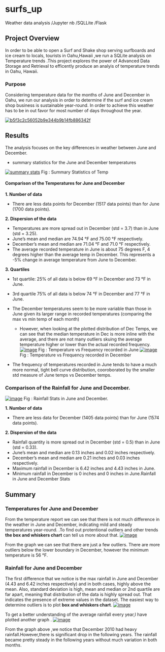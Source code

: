 ﻿# surfs_up

Weather data analysis /Jupyter nb /SQLLite /Flask

## [](https://github.com/singhsmita/surfs_up/blob/main/README.md#project-overview)Project Overview

In order to be able to open a Surf and Shake shop serving surfboards and ice cream to locals, tourists in Oahu,Hawaii ,we run a SQLite analysis on Temperature trends .This project explores the power of Advanced Data Storage and Retrieval to efficently produce an analyis of temperature trends in Oahu, Hawaii.

### [](https://github.com/singhsmita/surfs_up/blob/main/README.md#purpose)Purpose

Considering temperature data for the months of June and December in Oahu, we run our analysis in order to determine if the surf and ice cream shop business is sustainable year-round. In order to achieve this weather has to be in out favor for most number of days throughout the year.

[![b5f3c2c56052b9e344b9b14fb886342f](https://user-images.githubusercontent.com/119648166/220239451-7597e418-ba4a-42f7-b7ef-6dc95e62fd6c.jpg)](https://user-images.githubusercontent.com/119648166/220239451-7597e418-ba4a-42f7-b7ef-6dc95e62fd6c.jpg)

## [](https://github.com/singhsmita/surfs_up/blob/main/README.md#results)Results

The analysis focuses on the key differences in weather between June and December.

-   summary statistics for the June and December temperatures

[![summary stats](https://user-images.githubusercontent.com/119648166/220239750-55cf7833-c9b9-4444-af2f-ac3155b30fac.png)](https://user-images.githubusercontent.com/119648166/220239750-55cf7833-c9b9-4444-af2f-ac3155b30fac.png)  Fig : Summary Statistics of Temp

#### [](https://github.com/singhsmita/surfs_up/blob/main/README.md#comparison-of-the-temperatures-for-june-and-december)Comparison of the Temperatures for June and December

**1. Number of data**

-   There are less data points for December (1517 data points) than for June (1700 data points).

**2. Dispersion of the data**

-   Temperatures are more spread out in December (std = 3.7) than in June (std = 3.25).
-   June’s mean and median are 74.94 °F and 75.00 °F respectively.
-   December’s mean and median are 71.04 °F and 71.0 °F respectively.
-   The average recorded temperature in June is about 75 degrees F, 4 degrees higher than the average temp in December. This represents a -5% change in average temperature from June to December.

**3. Quartiles**

-   1st quartile: 25% of all data is below 69 °F in December and 73 °F in June.
    
-   3rd quartile 75% of all data is below 74 °F in December and 77 °F in June.
    
-   The December temperatures seem to be more variable than those in June given its larger range in recorded temperatures (comparing the max vs min temp of each month)
    
    -   However, when looking at the plotted distribution of Dec Temps, we can see that the median temperature in Dec is more inline with the average, and there are not many outliers skuing the average temperature higher or lower than the actual recorded frequency.  [![image](https://user-images.githubusercontent.com/119648166/220240152-ea8a5b90-6070-474e-96c6-a6ae67b379f9.png)](https://user-images.githubusercontent.com/119648166/220240152-ea8a5b90-6070-474e-96c6-a6ae67b379f9.png)  Fig : Temperature vs Frequency recorded in June  [![image](https://user-images.githubusercontent.com/119648166/220240185-b066e61d-9a0d-425e-b741-fd20a9265743.png)](https://user-images.githubusercontent.com/119648166/220240185-b066e61d-9a0d-425e-b741-fd20a9265743.png)  Fig : Temperature vs Frequency recorded in December
-   The frequency of temperatures recorded in June tends to have a much more normal, tight bell curve distribution, cooroborated by the smaller std measure of June temps vs December temps.
    

### [](https://github.com/singhsmita/surfs_up/blob/main/README.md#comparison-of-the-rainfall-for-june-and-december)Comparison of the Rainfall for June and December.

[![image](https://user-images.githubusercontent.com/119648166/220240596-1983e53d-3753-4fbc-a6ac-d04e01bd2723.png)](https://user-images.githubusercontent.com/119648166/220240596-1983e53d-3753-4fbc-a6ac-d04e01bd2723.png)  Fig : Rainfall Stats in June and December.

**1. Number of data**

-   There are less data for December (1405 data points) than for June (1574 data points).

**2. Dispersion of the data**

-   Rainfall quantity is more spread out in December (std = 0.5) than in June (std = 0.33).
-   June’s mean and median are 0.13 inches and 0.02 inches respectively.
-   December’s mean and median are 0.21 inches and 0.03 inches respectively.
-   Maximum rainfall in December is 6.42 inches and 4.43 inches in June.
-   Minimum rainfall in December is 0 inches and 0 inches in June.Rainfall in June and December Stats

## [](https://github.com/singhsmita/surfs_up/blob/main/README.md#summary)Summary

### [](https://github.com/singhsmita/surfs_up/blob/main/README.md#temperatures-for-june-and-december)Temperatures for June and December

From the temperature report we can see that there is not much difference in the weather in June and December, indicating mild and steady temperatures year-round. .To find out protentional outliers and other trends  **the box and whiskers chart**  can tell us more about that.  [![image](https://user-images.githubusercontent.com/119648166/220240686-6815619a-3f0e-4730-8938-10c357de463d.png)](https://user-images.githubusercontent.com/119648166/220240686-6815619a-3f0e-4730-8938-10c357de463d.png)

From the graph we can see that there are just a few outliers. There are more outliers below the lower boundary in December, however the minimum temperature is 56 °F.

### [](https://github.com/singhsmita/surfs_up/blob/main/README.md#rainfall-for-june-and-december)Rainfall for June and December

The first difference that we notice is the max rainfall in June and December (4.43 and 6.42 inches respectively) and in both cases, highly above the mean. Also, standard deviation is high, mean and median or 2nd quartile are far apart, meaning that distribution of the data is highly spread out. That indicates the presence of extreme values in the dataset. The easiest way to determine outliers is to plot  **box and whiskers chart**.  [![image](https://user-images.githubusercontent.com/119648166/220240719-4d46be7b-ffbd-4939-8a18-483f3cbba9f1.png)](https://user-images.githubusercontent.com/119648166/220240719-4d46be7b-ffbd-4939-8a18-483f3cbba9f1.png)

To get a better understanding of the average rainfall every year,I have plotted another graph .  [![image](https://user-images.githubusercontent.com/119648166/220240741-45e615f8-7c99-4889-81d6-f20426a29ed9.png)](https://user-images.githubusercontent.com/119648166/220240741-45e615f8-7c99-4889-81d6-f20426a29ed9.png)

From the graph above ,we notice that December 2010 had heavy rainfall.However,there is significant drop in the following years. The rainfall became pretty steady in the following years without much variation in both months.
